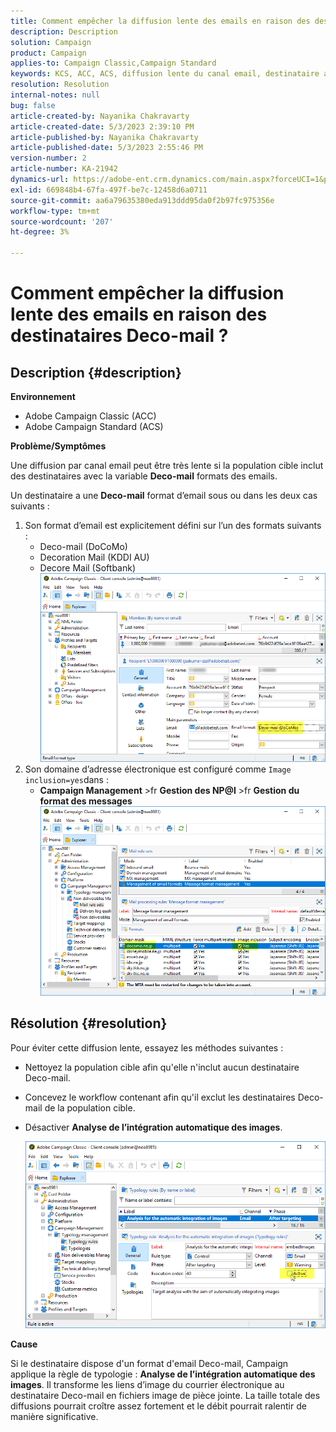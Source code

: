 ```yaml
---
title: Comment empêcher la diffusion lente des emails en raison des destinataires Deco-mail ?
description: Description
solution: Campaign
product: Campaign
applies-to: Campaign Classic,Campaign Standard
keywords: KCS, ACC, ACS, diffusion lente du canal email, destinataire au format d'email Deco-mail, Performance, Débit
resolution: Resolution
internal-notes: null
bug: false
article-created-by: Nayanika Chakravarty
article-created-date: 5/3/2023 2:39:10 PM
article-published-by: Nayanika Chakravarty
article-published-date: 5/3/2023 2:55:46 PM
version-number: 2
article-number: KA-21942
dynamics-url: https://adobe-ent.crm.dynamics.com/main.aspx?forceUCI=1&pagetype=entityrecord&etn=knowledgearticle&id=707ebc3c-c0e9-ed11-a7c6-6045bd006b25
exl-id: 669848b4-67fa-497f-be7c-12458d6a0711
source-git-commit: aa6a79635380eda913ddd95da0f2b97fc975356e
workflow-type: tm+mt
source-wordcount: '207'
ht-degree: 3%

---
```


# Comment empêcher la diffusion lente des emails en raison des destinataires Deco-mail ?

## Description {#description}


<b>Environnement</b>

- Adobe Campaign Classic (ACC)
- Adobe Campaign Standard (ACS)


<b>Problème/Symptômes</b>

Une diffusion par canal email peut être très lente si la population cible inclut des destinataires avec la variable <b>Deco-mail</b> formats des emails.

Un destinataire a une <b>Deco-mail</b> format d’email sous ou dans les deux cas suivants :

1. Son format d’email est explicitement défini sur l’un des formats suivants :
   - Deco-mail (DoCoMo)
   - Decoration Mail (KDDI AU)
   - Decore Mail (Softbank)         ![](assets/___727ebc3c-c0e9-ed11-a7c6-6045bd006b25___.png)
2. Son domaine d’adresse électronique est configuré comme `Image inclusion=yes`dans :
   - <b>Campaign Management</b> >fr <b>Gestion des NP@I</b> >fr <b>Gestion du format des messages</b>        ![](assets/___c4d8b442-c0e9-ed11-a7c6-6045bd006b25___.png)



## Résolution {#resolution}


Pour éviter cette diffusion lente, essayez les méthodes suivantes :

- Nettoyez la population cible afin qu&#39;elle n&#39;inclut aucun destinataire Deco-mail.
- Concevez le workflow contenant afin qu&#39;il exclut les destinataires Deco-mail de la population cible.
- Désactiver <b>Analyse de l’intégration automatique des images</b>.


  ![](assets/6f31278e-55e4-ed11-a7c7-6045bd006b4b.png)


<b>Cause</b>

Si le destinataire dispose d&#39;un format d&#39;email Deco-mail, Campaign applique la règle de typologie : <b>Analyse de l’intégration automatique des images</b>. Il transforme les liens d’image du courrier électronique au destinataire Deco-mail en fichiers image de pièce jointe. La taille totale des diffusions pourrait croître assez fortement et le débit pourrait ralentir de manière significative.
